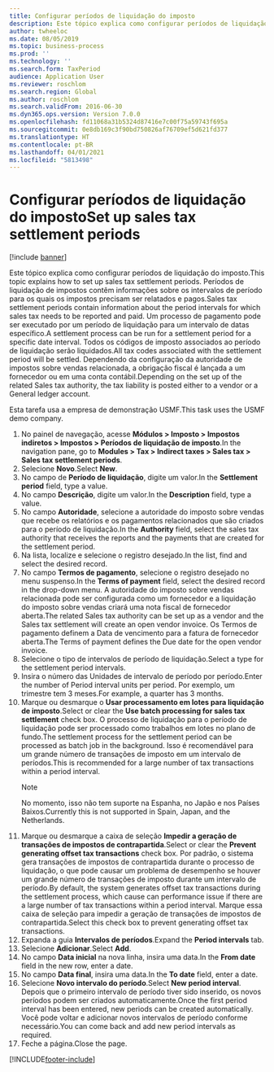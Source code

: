```yaml
---
title: Configurar períodos de liquidação do imposto
description: Este tópico explica como configurar períodos de liquidação de imposto no Dynamics 365 Finance.
author: twheeloc
ms.date: 08/05/2019
ms.topic: business-process
ms.prod: ''
ms.technology: ''
ms.search.form: TaxPeriod
audience: Application User
ms.reviewer: roschlom
ms.search.region: Global
ms.author: roschlom
ms.search.validFrom: 2016-06-30
ms.dyn365.ops.version: Version 7.0.0
ms.openlocfilehash: fd11068a31b5324d87416e7c00f75a59743f695a
ms.sourcegitcommit: 0e8db169c3f90bd750826af76709ef5d621fd377
ms.translationtype: HT
ms.contentlocale: pt-BR
ms.lasthandoff: 04/01/2021
ms.locfileid: "5813498"
---
```

# <a name="set-up-sales-tax-settlement-periods"></a><span data-ttu-id="ad0a4-103">Configurar períodos de liquidação do imposto</span><span class="sxs-lookup"><span data-stu-id="ad0a4-103">Set up sales tax settlement periods</span></span>

[!include [banner](../../includes/banner.md)]

<span data-ttu-id="ad0a4-104">Este tópico explica como configurar períodos de liquidação do imposto.</span><span class="sxs-lookup"><span data-stu-id="ad0a4-104">This topic explains how to set up sales tax settlement periods.</span></span> <span data-ttu-id="ad0a4-105">Períodos de liquidação de impostos contêm informações sobre os intervalos de período para os quais os impostos precisam ser relatados e pagos.</span><span class="sxs-lookup"><span data-stu-id="ad0a4-105">Sales tax settlement periods contain information about the period intervals for which sales tax needs to be reported and paid.</span></span> <span data-ttu-id="ad0a4-106">Um processo de pagamento pode ser executado por um período de liquidação para um intervalo de datas específico.</span><span class="sxs-lookup"><span data-stu-id="ad0a4-106">A settlement process can be run for a settlement period for a specific date interval.</span></span> <span data-ttu-id="ad0a4-107">Todos os códigos de imposto associados ao período de liquidação serão liquidados.</span><span class="sxs-lookup"><span data-stu-id="ad0a4-107">All tax codes associated with the settlement period will be settled.</span></span> <span data-ttu-id="ad0a4-108">Dependendo da configuração da autoridade de impostos sobre vendas relacionada, a obrigação fiscal é lançada a um fornecedor ou em uma conta contábil.</span><span class="sxs-lookup"><span data-stu-id="ad0a4-108">Depending on the set up of the related Sales tax authority, the tax liability is posted either to a vendor or a General ledger account.</span></span>

<span data-ttu-id="ad0a4-109">Esta tarefa usa a empresa de demonstração USMF.</span><span class="sxs-lookup"><span data-stu-id="ad0a4-109">This task uses the USMF demo company.</span></span>

1. <span data-ttu-id="ad0a4-110">No painel de navegação, acesse **Módulos > Imposto > Impostos indiretos > Impostos > Períodos de liquidação de imposto**.</span><span class="sxs-lookup"><span data-stu-id="ad0a4-110">In the navigation pane, go to **Modules > Tax > Indirect taxes > Sales tax > Sales tax settlement periods**.</span></span>
2. <span data-ttu-id="ad0a4-111">Selecione **Novo**.</span><span class="sxs-lookup"><span data-stu-id="ad0a4-111">Select **New**.</span></span>
3. <span data-ttu-id="ad0a4-112">No campo de **Período de liquidação**, digite um valor.</span><span class="sxs-lookup"><span data-stu-id="ad0a4-112">In the **Settlement period** field, type a value.</span></span>
4. <span data-ttu-id="ad0a4-113">No campo **Descrição**, digite um valor.</span><span class="sxs-lookup"><span data-stu-id="ad0a4-113">In the **Description** field, type a value.</span></span>
5. <span data-ttu-id="ad0a4-114">No campo **Autoridade**, selecione a autoridade do imposto sobre vendas que recebe os relatórios e os pagamentos relacionados que são criados para o período de liquidação.</span><span class="sxs-lookup"><span data-stu-id="ad0a4-114">In the **Authority** field, select the sales tax authority that receives the reports and the payments that are created for the settlement period.</span></span>
6. <span data-ttu-id="ad0a4-115">Na lista, localize e selecione o registro desejado.</span><span class="sxs-lookup"><span data-stu-id="ad0a4-115">In the list, find and select the desired record.</span></span>
7. <span data-ttu-id="ad0a4-116">No campo **Termos de pagamento**, selecione o registro desejado no menu suspenso.</span><span class="sxs-lookup"><span data-stu-id="ad0a4-116">In the **Terms of payment** field, select the desired record in the drop-down menu.</span></span> <span data-ttu-id="ad0a4-117">A autoridade do imposto sobre vendas relacionada pode ser configurada como um fornecedor e a liquidação do imposto sobre vendas criará uma nota fiscal de fornecedor aberta.</span><span class="sxs-lookup"><span data-stu-id="ad0a4-117">The related Sales tax authority can be set up as a vendor and the Sales tax settlement will create an open vendor invoice.</span></span> <span data-ttu-id="ad0a4-118">Os Termos de pagamento definem a Data de vencimento para a fatura de fornecedor aberta.</span><span class="sxs-lookup"><span data-stu-id="ad0a4-118">The Terms of payment defines the Due date for the open vendor invoice.</span></span>  
8. <span data-ttu-id="ad0a4-119">Selecione o tipo de intervalos de período de liquidação.</span><span class="sxs-lookup"><span data-stu-id="ad0a4-119">Select a type for the settlement period intervals.</span></span>
9. <span data-ttu-id="ad0a4-120">Insira o número das Unidades de intervalo de período por período.</span><span class="sxs-lookup"><span data-stu-id="ad0a4-120">Enter the number of Period interval units per period.</span></span> <span data-ttu-id="ad0a4-121">Por exemplo, um trimestre tem 3 meses.</span><span class="sxs-lookup"><span data-stu-id="ad0a4-121">For example, a quarter has 3 months.</span></span>
10. <span data-ttu-id="ad0a4-122">Marque ou desmarque o **Usar processamento em lotes para liquidação de imposto**.</span><span class="sxs-lookup"><span data-stu-id="ad0a4-122">Select or clear the **Use batch processing for sales tax settlement** check box.</span></span> <span data-ttu-id="ad0a4-123">O processo de liquidação para o período de liquidação pode ser processado como trabalhos em lotes no plano de fundo.</span><span class="sxs-lookup"><span data-stu-id="ad0a4-123">The settlement process for the settlement period can be processed as batch job in the background.</span></span> <span data-ttu-id="ad0a4-124">Isso é recomendável para um grande número de transações de imposto em um intervalo de períodos.</span><span class="sxs-lookup"><span data-stu-id="ad0a4-124">This is recommended for a large number of tax transactions within a period interval.</span></span>  
    > [!NOTE]
    > <span data-ttu-id="ad0a4-125">No momento, isso não tem suporte na Espanha, no Japão e nos Países Baixos.</span><span class="sxs-lookup"><span data-stu-id="ad0a4-125">Currently this is not supported in Spain, Japan, and the Netherlands.</span></span>
11. <span data-ttu-id="ad0a4-126">Marque ou desmarque a caixa de seleção **Impedir a geração de transações de impostos de contrapartida**.</span><span class="sxs-lookup"><span data-stu-id="ad0a4-126">Select or clear the **Prevent generating offset tax transactions** check box.</span></span> <span data-ttu-id="ad0a4-127">Por padrão, o sistema gera transações de impostos de contrapartida durante o processo de liquidação, o que pode causar um problema de desempenho se houver um grande número de transações de imposto durante um intervalo de período.</span><span class="sxs-lookup"><span data-stu-id="ad0a4-127">By default, the system generates offset tax transactions during the settlement process, which cause can performance issue if there are a large number of tax transactions within a period interval.</span></span> <span data-ttu-id="ad0a4-128">Marque essa caixa de seleção para impedir a geração de transações de impostos de contrapartida.</span><span class="sxs-lookup"><span data-stu-id="ad0a4-128">Select this check box to prevent generating offset tax transactions.</span></span>
12. <span data-ttu-id="ad0a4-129">Expanda a guia **Intervalos de períodos**.</span><span class="sxs-lookup"><span data-stu-id="ad0a4-129">Expand the **Period intervals** tab.</span></span>
13. <span data-ttu-id="ad0a4-130">Selecione **Adicionar**.</span><span class="sxs-lookup"><span data-stu-id="ad0a4-130">Select **Add**.</span></span>
14. <span data-ttu-id="ad0a4-131">No campo **Data inicial** na nova linha, insira uma data.</span><span class="sxs-lookup"><span data-stu-id="ad0a4-131">In the **From date** field in the new row, enter a date.</span></span>
15. <span data-ttu-id="ad0a4-132">No campo **Data final**, insira uma data.</span><span class="sxs-lookup"><span data-stu-id="ad0a4-132">In the **To date** field, enter a date.</span></span>
16. <span data-ttu-id="ad0a4-133">Selecione **Novo intervalo do período**.</span><span class="sxs-lookup"><span data-stu-id="ad0a4-133">Select **New period interval**.</span></span> <span data-ttu-id="ad0a4-134">Depois que o primeiro intervalo de período tiver sido inserido, os novos períodos podem ser criados automaticamente.</span><span class="sxs-lookup"><span data-stu-id="ad0a4-134">Once the first period interval has been entered, new periods can be created automatically.</span></span> <span data-ttu-id="ad0a4-135">Você pode voltar e adicionar novos intervalos de período conforme necessário.</span><span class="sxs-lookup"><span data-stu-id="ad0a4-135">You can come back and add new period intervals as required.</span></span>  
17. <span data-ttu-id="ad0a4-136">Feche a página.</span><span class="sxs-lookup"><span data-stu-id="ad0a4-136">Close the page.</span></span>



[!INCLUDE[footer-include](../../../includes/footer-banner.md)]